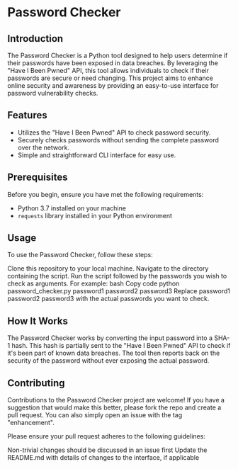 # Password Checker

## Introduction
The Password Checker is a Python tool designed to help users determine if their passwords have been exposed in data breaches. By leveraging the "Have I Been Pwned" API, this tool allows individuals to check if their passwords are secure or need changing. This project aims to enhance online security and awareness by providing an easy-to-use interface for password vulnerability checks.

## Features
- Utilizes the "Have I Been Pwned" API to check password security.
- Securely checks passwords without sending the complete password over the network.
- Simple and straightforward CLI interface for easy use.

## Prerequisites
Before you begin, ensure you have met the following requirements:
- Python 3.7 installed on your machine
- `requests` library installed in your Python environment

## Usage
To use the Password Checker, follow these steps:

Clone this repository to your local machine.
Navigate to the directory containing the script.
Run the script followed by the passwords you wish to check as arguments. For example:
bash
Copy code
python password_checker.py password1 password2 password3
Replace password1 password2 password3 with the actual passwords you want to check.

## How It Works
The Password Checker works by converting the input password into a SHA-1 hash. This hash is partially sent to the "Have I Been Pwned" API to check if it's been part of known data breaches. The tool then reports back on the security of the password without ever exposing the actual password.

## Contributing
Contributions to the Password Checker project are welcome! If you have a suggestion that would make this better, please fork the repo and create a pull request. You can also simply open an issue with the tag "enhancement".

Please ensure your pull request adheres to the following guidelines:

Non-trivial changes should be discussed in an issue first
Update the README.md with details of changes to the interface, if applicable
